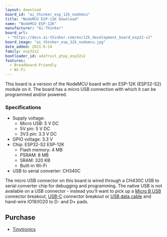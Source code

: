 ```yaml
---
layout: download
board_id: "ai_thinker_esp_12k_nodemcu"
title: "NodeMCU ESP-12K Download"
name: "NodeMCU ESP-12K"
manufacturer: "Ai-Thinker"
board_url:
 - "https://docs.ai-thinker.com/en/12k_development_board_esp32-s2"
board_image: "ai_thinker_esp_12k_nodemcu.jpg"
date_added: 2021-8-24
family: esp32s2
bootloader_id: adafruit_qtpy_esp32s2
features:
  - Breadboard-Friendly
  - Wi-Fi
---
```


This board is a version of the NodeMCU board with an ESP-12K (ESP32-S2) module on it. The board has a micro USB connection with which it can be programmed and/or powered.

### Specifications

- Supply voltage:
  - Micro USB: 5 V DC
  - 5V pin: 5 V DC
  - 3V3 pin: 3.3 V DC
- GPIO voltage: 3.3 V
- Chip: ESP32-S2 ESP-12K
  - Flash memory: 4 MB
  - PSRAM: 8 MB
  - SRAM: 320 KB
  - Built-in Wi-Fi
- USB to serial converter: CH340C

The micro USB connector on this board is wired through a CH430C USB to serial converter chip for debugging and programming. The native USB is not available on a USB connector - instead you'll want to pick up a [Micro B USB](https://www.adafruit.com/product/1833) connector breakout, [USB-C](https://www.adafruit.com/product/4090) connector breakout or [USB data cable](https://www.adafruit.com/product/4448) and hand-wire IO19/IO20 to D- and D+ pads.

## Purchase

* [Tinytronics](https://www.tinytronics.nl/shop/en/development-boards/microcontroller-boards/with-wi-fi/ai-thinker-nodemcu-32-s2-esp-12k)
